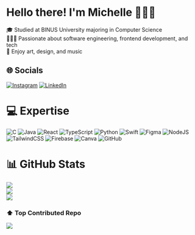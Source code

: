 # Hello there! I'm Michelle 🙋🏻‍♀️
🎓 Studied at BINUS University majoring in Computer Science<br>👩🏻‍💻 Passionate about software engineering, frontend development, and tech<br>🎨 Enjoy art, design, and music


## 🌐 Socials
[![Instagram](https://img.shields.io/badge/Instagram-%23E4405F.svg?logo=Instagram&logoColor=white)](https://instagram.com/samantha_cel) [![LinkedIn](https://img.shields.io/badge/LinkedIn-%230077B5.svg?logo=linkedin&logoColor=white)](https://linkedin.com/in/https://www.linkedin.com/in/samanthacel) 

# 💻 Expertise
![C](https://img.shields.io/badge/c-%2300599C.svg?style=for-the-badge&logo=c&logoColor=white) ![Java](https://img.shields.io/badge/java-%23ED8B00.svg?style=for-the-badge&logo=openjdk&logoColor=white) ![React](https://img.shields.io/badge/react-%2320232a.svg?style=for-the-badge&logo=react&logoColor=%2361DAFB) ![TypeScript](https://img.shields.io/badge/typescript-%23007ACC.svg?style=for-the-badge&logo=typescript&logoColor=white) ![Python](https://img.shields.io/badge/python-3670A0?style=for-the-badge&logo=python&logoColor=ffdd54) ![Swift](https://img.shields.io/badge/swift-F54A2A?style=for-the-badge&logo=swift&logoColor=white) ![Figma](https://img.shields.io/badge/figma-%23F24E1E.svg?style=for-the-badge&logo=figma&logoColor=white) ![NodeJS](https://img.shields.io/badge/node.js-6DA55F?style=for-the-badge&logo=node.js&logoColor=white) ![TailwindCSS](https://img.shields.io/badge/tailwindcss-%2338B2AC.svg?style=for-the-badge&logo=tailwind-css&logoColor=white) ![Firebase](https://img.shields.io/badge/firebase-a08021?style=for-the-badge&logo=firebase&logoColor=ffcd34) ![Canva](https://img.shields.io/badge/Canva-%2300C4CC.svg?style=for-the-badge&logo=Canva&logoColor=white) ![GitHub](https://img.shields.io/badge/github-%23121011.svg?style=for-the-badge&logo=github&logoColor=white)
# 📊 GitHub Stats
![](https://github-readme-stats.vercel.app/api?username=samanthacel&theme=gruvbox&hide_border=true&include_all_commits=false&count_private=false)<br/>
![](https://github-readme-streak-stats.herokuapp.com/?user=samanthacel&theme=gruvbox&hide_border=true)<br/>
![](https://github-readme-stats.vercel.app/api/top-langs/?username=samanthacel&theme=gruvbox&hide_border=true&include_all_commits=false&count_private=false&layout=compact)

### ⬆ Top Contributed Repo
![](https://github-contributor-stats.vercel.app/api?username=samanthacel&limit=5&theme=gruvbox&combine_all_yearly_contributions=true)
